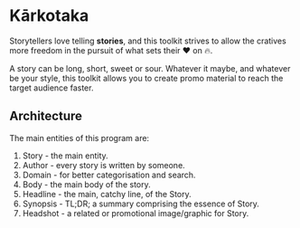 # Kārkotaka
Storytellers love telling **stories**, and this toolkit strives to allow 
the cratives more freedom in the pursuit of what sets their :heart: on :fire:.

A story can be long, short, sweet or sour. Whatever it maybe, and whatever be your style,
this toolkit allows you to create promo material to reach the target audience faster.

## Architecture
The main entities of this program are:
1. Story - the main entity.
2. Author - every story is written by someone.
3. Domain - for better categorisation and search.
4. Body - the main body of the story.
5. Headline - the main, catchy line, of the Story.
6. Synopsis - TL;DR; a summary comprising the essence of Story.
7. Headshot - a related or promotional image/graphic for Story.


